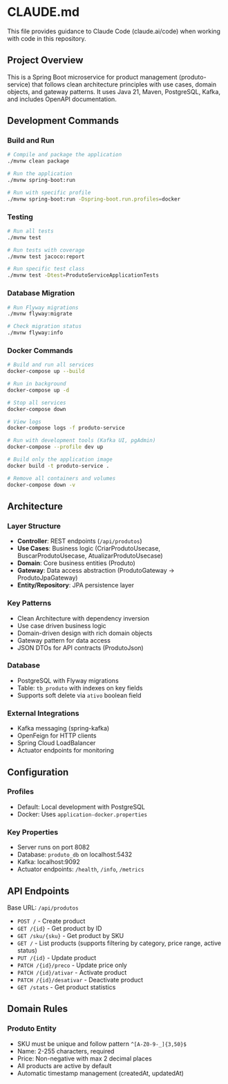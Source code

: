 # CLAUDE.md

This file provides guidance to Claude Code (claude.ai/code) when working with code in this repository.

## Project Overview

This is a Spring Boot microservice for product management (produto-service) that follows clean architecture principles with use cases, domain objects, and gateway patterns. It uses Java 21, Maven, PostgreSQL, Kafka, and includes OpenAPI documentation.

## Development Commands

### Build and Run
```bash
# Compile and package the application
./mvnw clean package

# Run the application
./mvnw spring-boot:run

# Run with specific profile
./mvnw spring-boot:run -Dspring-boot.run.profiles=docker
```

### Testing
```bash
# Run all tests
./mvnw test

# Run tests with coverage
./mvnw test jacoco:report

# Run specific test class
./mvnw test -Dtest=ProdutoServiceApplicationTests
```

### Database Migration
```bash
# Run Flyway migrations
./mvnw flyway:migrate

# Check migration status
./mvnw flyway:info
```

### Docker Commands
```bash
# Build and run all services
docker-compose up --build

# Run in background
docker-compose up -d

# Stop all services
docker-compose down

# View logs
docker-compose logs -f produto-service

# Run with development tools (Kafka UI, pgAdmin)
docker-compose --profile dev up

# Build only the application image
docker build -t produto-service .

# Remove all containers and volumes
docker-compose down -v
```

## Architecture

### Layer Structure
- **Controller**: REST endpoints (`/api/produtos`)
- **Use Cases**: Business logic (CriarProdutoUsecase, BuscarProdutoUsecase, AtualizarProdutoUsecase)
- **Domain**: Core business entities (Produto)
- **Gateway**: Data access abstraction (ProdutoGateway → ProdutoJpaGateway)
- **Entity/Repository**: JPA persistence layer

### Key Patterns
- Clean Architecture with dependency inversion
- Use case driven business logic
- Domain-driven design with rich domain objects
- Gateway pattern for data access
- JSON DTOs for API contracts (ProdutoJson)

### Database
- PostgreSQL with Flyway migrations
- Table: `tb_produto` with indexes on key fields
- Supports soft delete via `ativo` boolean field

### External Integrations
- Kafka messaging (spring-kafka)
- OpenFeign for HTTP clients
- Spring Cloud LoadBalancer
- Actuator endpoints for monitoring

## Configuration

### Profiles
- Default: Local development with PostgreSQL
- Docker: Uses `application-docker.properties`

### Key Properties
- Server runs on port 8082
- Database: `produto_db` on localhost:5432
- Kafka: localhost:9092
- Actuator endpoints: `/health`, `/info`, `/metrics`

## API Endpoints

Base URL: `/api/produtos`

- `POST /` - Create product
- `GET /{id}` - Get product by ID
- `GET /sku/{sku}` - Get product by SKU
- `GET /` - List products (supports filtering by category, price range, active status)
- `PUT /{id}` - Update product
- `PATCH /{id}/preco` - Update price only
- `PATCH /{id}/ativar` - Activate product
- `PATCH /{id}/desativar` - Deactivate product
- `GET /stats` - Get product statistics

## Domain Rules

### Produto Entity
- SKU must be unique and follow pattern `^[A-Z0-9-_]{3,50}$`
- Name: 2-255 characters, required
- Price: Non-negative with max 2 decimal places
- All products are active by default
- Automatic timestamp management (createdAt, updatedAt)